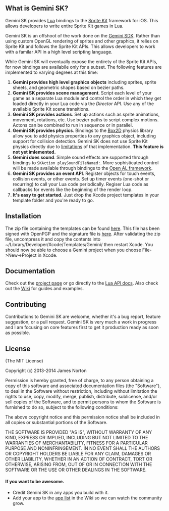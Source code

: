## What is Gemini SK?

Gemini SK provides [Lua](http://www.lua.org) bindings to the [Sprite Kit](https://developer.apple.com/library/ios/documentation/GraphicsAnimation/Conceptual/SpriteKit_PG/Introduction/Introduction.html) framework for iOS.  This allows developers to write entire Sprite Kit games in Lua.

Gemini SK is an offshoot of the work done on the [Gemini SDK](https://github.com/indiejames/GeminiSDK).  Rather than using custom OpenGL rendering of sprites and other graphics, it relies on Sprite Kit and follows the Sprite Kit APIs.  This allows developers to work with a familar API in a high level scripting language.

While Gemini SK will eventually expose the entirety of the Sprite Kit APIs, for now bindings are availabile only for a subset.  The following features are implemented to varying degrees at this time:

1. **Gemini provides high level graphics objects** including sprites, sprite sheets, and geometric shapes based on bezier paths.
2. **Gemini SK provides scene management**.  Script each level of your game as  a separate Lua module and control the order in which they get loaded directly in your Lua code via the _Director_ API.  Use any of the available Sprite Kit scene transitions.
3. **Gemini SK provides actions**.  Set up actions such as sprite animations, movement, rotations, etc.  Use bezier paths to script complex motions.  Actons can be combined to run in sequence or in parallel.
4. **Gemini SK provides physics**.  Bindings to the [Box2D](http://box2d.org) physics library allow you to add physics properties to any graphics object, including support for collision detection.  Gemini SK does not use Sprite Kit physics directly due to [limitations](http://www.element84.com/comparing-sprite-kit-physics-to-direct-box2d.html) of that implementation.  __This feature is not yet imlemented.__
5. **Gemini does sound**.  Simple sound effects are supported through bindings to `SKAction playSoundFileNamed:`.  More sophisticated control will be made available through bindings to the [Open AL framework](http://openal.org/documentation/openal-1.1-specification.pdf).
6. **Gemini SK provides an event API**.  Register objects for touch events, collision events, or other events.  Set up timer events (one-shot or recurring) to call your Lua code periodically.  Regiser Lua code as callbacks for events like the beginning of the render loop.
7. **It's easy to get started.** Just drop the Xcode project templates in your template folder and you're ready to go.

## Installation

The zip file containing the templates can be found [here](https://s3.amazonaws.com/GeminiSDK_Templates/xcode4_templates.zip).  This file has been signed with OpenPGP and the signature file is [here](https://s3.amazonaws.com/GeminiSDK_Templates/xcode4_templates.zip.sig).  After validating the zip file, uncompress it and copy the contents into ~/Library/Developer/Xcode/Templates/Gemini/ then restart Xcode.  You should now be able to choose a Gemini project when you choose File->New->Project in Xcode.

## Documentation

Check out the [project page](https://github.com/indiejames/GeminiSK) or go directly to the [Lua API docs](http://indiejames.github.io/GeminiSK/documentation/files/usage-txt.html).  Also check out the [Wiki](https://github.com/indiejames/GeminiSK/wiki/Documentation) for guides and examples.


## Contributing

Contributions to Gemini SK are welcome, whether it's a bug report, feature suggestion, or a pull request.  Gemini SK is very much a work in progress and I am focusing on core features first to get it production ready as soon as possible.

## License
(The MIT License)

Copyright (c) 2013-2014 James Norton

Permission is hereby granted, free of charge, to any person obtaining a copy of this software and associated documentation files (the "Software"), to deal in the Software without restriction, including without limitation the rights to use, copy, modify, merge, publish, distribute, sublicense, and/or sell copies of the Software, and to permit persons to whom the Software is furnished to do so, subject to the following conditions:

The above copyright notice and this permission notice shall be included in all copies or substantial portions of the Software.

THE SOFTWARE IS PROVIDED "AS IS", WITHOUT WARRANTY OF ANY KIND, EXPRESS OR IMPLIED, INCLUDING BUT NOT LIMITED TO THE WARRANTIES OF MERCHANTABILITY, FITNESS FOR A PARTICULAR PURPOSE AND NONINFRINGEMENT. IN NO EVENT SHALL THE AUTHORS OR COPYRIGHT HOLDERS BE LIABLE FOR ANY CLAIM, DAMAGES OR OTHER LIABILITY, WHETHER IN AN ACTION OF CONTRACT, TORT OR OTHERWISE, ARISING FROM, OUT OF OR IN CONNECTION WITH THE SOFTWARE OR THE USE OR OTHER DEALINGS IN THE SOFTWARE.


#### If you want to be awesome.
- Credit Gemini SK in any apps you build with it.
- Add your app to the [app list](https://github.com/indiejames/GeminiSK/wiki/Gemini-SK-Applications-List) in the Wiki so we can watch the community grow.